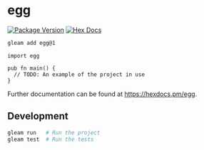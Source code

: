 # egg

[![Package Version](https://img.shields.io/hexpm/v/egg)](https://hex.pm/packages/egg)
[![Hex Docs](https://img.shields.io/badge/hex-docs-ffaff3)](https://hexdocs.pm/egg/)

```sh
gleam add egg@1
```
```gleam
import egg

pub fn main() {
  // TODO: An example of the project in use
}
```

Further documentation can be found at <https://hexdocs.pm/egg>.

## Development

```sh
gleam run   # Run the project
gleam test  # Run the tests
```
